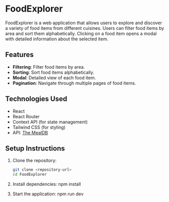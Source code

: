 # FoodExplorer

FoodExplorer is a web application that allows users to explore and discover a variety of food items from different cuisines. Users can filter food items by area and sort them alphabetically. Clicking on a food item opens a modal with detailed information about the selected item.

## Features

- **Filtering**: Filter food items by area.
- **Sorting**: Sort food items alphabetically.
- **Modal**: Detailed view of each food item.
- **Pagination**: Navigate through multiple pages of food items.

## Technologies Used

- React
- React Router
- Context API (for state management)
- Tailwind CSS (for styling)
- API: [The MealDB](https://www.themealdb.com/api.php)

## Setup Instructions

1. Clone the repository:

   ```bash
   git clone <repository-url>
   cd FoodExplorer

2. Install dependencies:
   npm install
  

3. Start the application:
    npm run dev


